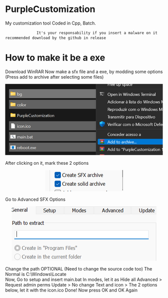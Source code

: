 # PurpleCustomization
My customization tool
Coded in Cpp, Batch.
                  
                  It's your responsability if you insert a malware on it recommended download by the github in release
                  
# How to make it be a exe
Download WinRAR 
Now make a sfx file and a exe, by modding some options (Press add to archive after selecting some files)
<p align="center">
  <img src="images/1.png">
</p>


After clicking on it, mark these 2 options

<p align="center">
  <img src="images/2.png">
</p>
Go to Advanced
SFX Options

<p align="center">
  <img src="images/3.png">
</p>
                                                 
Change the path OPTIONAL (Need to change the source code too) The Normal is C:\Windows\Locate\
Now, Go to setup and insert main.bat
In modes, let it as Hide all
Advanced > Request admin perms
Update > No change
Text and icon > The 2 options below, let it with the icon.ico
Done! Now press OK and OK Again
